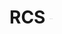 # RCS <sub><sup><sub><sup><sub><sup><sub><sup><sub><sup><sub><sup><sub><sup><sub><sup><sub><sup><sub><sup><sub><sup><sub><sup>(aka Rubik's Cube Simulator)</sup></sub></sup></sub></sup></sub></sup></sub></sup></sub></sup></sub></sup></sub></sup></sub></sup></sub></sup></sub></sup></sub></sup></sub>
